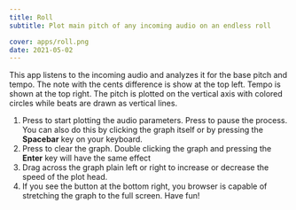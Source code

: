 ```yaml
---
title: Roll
subtitle: Plot main pitch of any incoming audio on an endless roll

cover: apps/roll.png
date: 2021-05-02
---
```


<script setup>
import pitchRoll from './roll.vue'
</script>

<client-only>
  <pitch-roll />
</client-only>

This app listens to the incoming audio and analyzes it for the base pitch and tempo. The note with the cents difference is show at the top left. Tempo is shown at the top right. The pitch is plotted on the vertical axis with colored circles while beats are drawn as vertical lines.

1. Press <la-play /> to start plotting the audio parameters. Press <la-pause /> to pause the process. You can also do this by clicking the graph itself or by pressing the **Spacebar** key on your keyboard.
2. Press <la-times /> to clear the graph. Double clicking the graph and pressing the **Enter** key will have the same effect
3. Drag across the graph plain left or right to increase or decrease the speed of the plot head.
4. If you see the <la-expand /> button at the bottom right, you browser is capable of stretching the graph to the full screen. Have fun!
